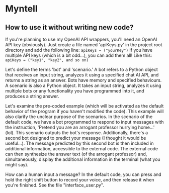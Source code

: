 # Myntell

## How to use it without writing new code?
If you're planning to use my OpenAI API wrappers, you'll need an OpenAI API key (obviously). Just create a file named 'apiKeys.py' in the project root directory and add the following line:
`apiKeys = ("yourKey")`
If you have multiple API keys (which is a bit odd...), you can add them all! Like this:
`apiKeys = ("key1", "key2", and so on)`

Let's define the terms 'bot' and 'scenario.' A bot refers to a Python object that receives an input string, analyzes it using a specified chat AI API, and returns a string as an answer. Bots have memory and specified behaviours.
A scenario is also a Python object. It takes an input string, analyzes it using multiple bots or any functionality you have programmed into it, and produces a string answer.

Let's examine the pre-coded example (which will be activated as the default behavior of the program if you haven't modified the code). This example will also clarify the unclear purpose of the scenarios.
In the scenario of the default code, we have a bot programmed to respond to input messages with the instruction, 'Pretend you are an arrogant professor hurrying home...' (lol). This scenario outputs the bot's response. Additionally, there's a second bot designed to predict your message (I thought it would be useful...). The message predicted by this second bot is then included in additional information, accessible to the external code. The external code can then synthesize the answer text (of the arrogant professor) and, simultaneously, display the additional information in the terminal (what you might say).

How can a human input a message? In the default code, you can press and hold the right shift button to record your voice, and then release it when you're finished. See the file "interface_user.py".
